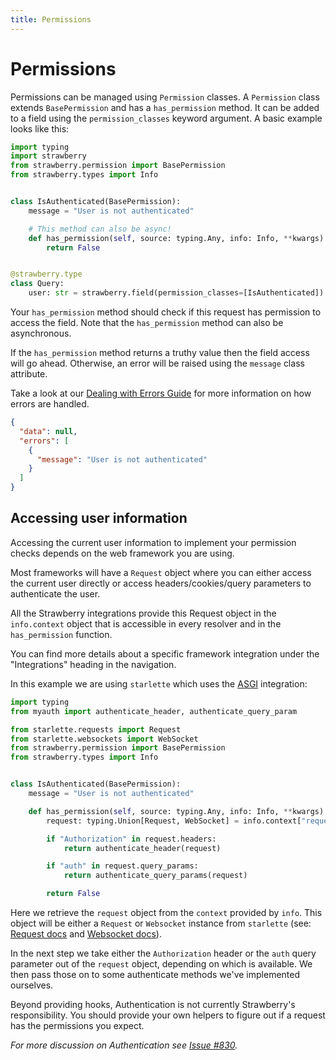 ```yaml
---
title: Permissions
---
```


# Permissions

Permissions can be managed using `Permission` classes. A `Permission` class
extends `BasePermission` and has a `has_permission` method. It can be added to a
field using the `permission_classes` keyword argument. A basic example looks
like this:

```python
import typing
import strawberry
from strawberry.permission import BasePermission
from strawberry.types import Info


class IsAuthenticated(BasePermission):
    message = "User is not authenticated"

    # This method can also be async!
    def has_permission(self, source: typing.Any, info: Info, **kwargs) -> bool:
        return False


@strawberry.type
class Query:
    user: str = strawberry.field(permission_classes=[IsAuthenticated])
```

Your `has_permission` method should check if this request has permission to access the
field. Note that the `has_permission` method can also be asynchronous.

If the `has_permission` method returns a truthy value then the field access will go
ahead. Otherwise, an error will be raised using the `message` class attribute.

Take a look at our [Dealing with Errors Guide](/docs/guides/errors) for more information
on how errors are handled.

```json
{
  "data": null,
  "errors": [
    {
      "message": "User is not authenticated"
    }
  ]
}
```

## Accessing user information

Accessing the current user information to implement your permission checks
depends on the web framework you are using.

Most frameworks will have a `Request` object where you can either access the current
user directly or access headers/cookies/query parameters to authenticate the user.

All the Strawberry integrations provide this Request object in the `info.context` object
that is accessible in every resolver and in the `has_permission` function.

You can find more details about a specific framework integration under the
"Integrations" heading in the navigation.

In this example we are using `starlette` which uses the
[ASGI](/docs/integrations/asgi) integration:

```python
import typing
from myauth import authenticate_header, authenticate_query_param

from starlette.requests import Request
from starlette.websockets import WebSocket
from strawberry.permission import BasePermission
from strawberry.types import Info


class IsAuthenticated(BasePermission):
    message = "User is not authenticated"

    def has_permission(self, source: typing.Any, info: Info, **kwargs) -> bool:
        request: typing.Union[Request, WebSocket] = info.context["request"]

        if "Authorization" in request.headers:
            return authenticate_header(request)

        if "auth" in request.query_params:
            return authenticate_query_params(request)

        return False
```

Here we retrieve the `request` object from the `context` provided by `info`.
This object will be either a `Request` or `Websocket` instance from `starlette`
(see: [Request docs](https://www.starlette.io/requests/) and
[Websocket docs](https://www.starlette.io/websockets/)).

In the next step we take either the `Authorization` header or the `auth` query
parameter out of the `request` object, depending on which is available. We then
pass those on to some authenticate methods we've implemented ourselves.

Beyond providing hooks, Authentication is not currently Strawberry's
responsibility. You should provide your own helpers to figure out if a request
has the permissions you expect.

_For more discussion on Authentication see_
_[Issue #830](https://github.com/strawberry-graphql/strawberry/issues/830)._
